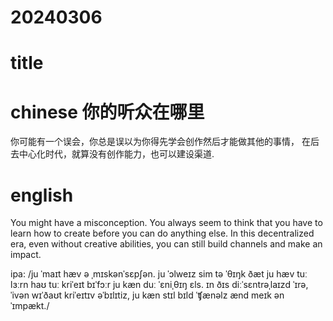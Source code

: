 
# 20240306

# title 

# chinese 你的听众在哪里
你可能有一个误会，你总是误以为你得先学会创作然后才能做其他的事情， 在后去中心化时代，就算没有创作能力，也可以建设渠道.
# english
You might have a misconception. You always seem to think that you have to learn how to create before you can do anything else. In this decentralized era, even without creative abilities, you can still build channels and make an impact.

ipa:
/ju ˈmaɪt hæv ə ˌmɪskənˈsɛpʃən. ju ˈɔlweɪz sim tə ˈθɪŋk ðæt ju hæv tuː lɜːrn haʊ tuː kriˈeɪt bɪˈfɔːr ju kæn duː ˈɛniˌθɪŋ ɛls. ɪn ðɪs diːˈsɛntrəˌlaɪzd ˈɪrə, ˈivən wɪˈðaʊt kriˈeɪtɪv əˈbɪlɪtiz, ju kæn stɪl bɪld ˈʧænəlz ænd meɪk ən ˈɪmpækt./
